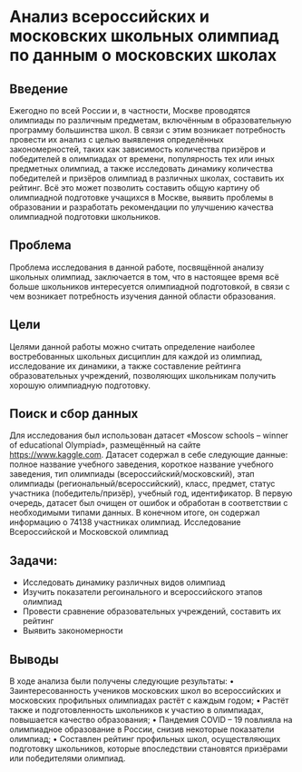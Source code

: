 # Анализ всероссийских и московских школьных олимпиад по данным о московских школах
## Введение
Ежегодно по всей России и, в частности, Москве проводятся олимпиады по различным предметам, включённым в образовательную программу большинства школ. В связи с этим возникает потребность провести их анализ с целью выявления определённых закономерностей, таких как зависимость количества призёров и победителей в олимпиадах от времени, популярность тех или иных предметных олимпиад, а также исследовать динамику количества победителей и призёров олимпиад в различных школах, составить их рейтинг. Всё это может позволить составить общую картину об олимпиадной подготовке учащихся в Москве, выявить проблемы в образовании и разработать рекомендации по улучшению качества олимпиадной подготовки школьников.

## Проблема
Проблема исследования в данной работе, посвящённой анализу школьных олимпиад, заключается в том, что в настоящее время всё больше школьников интересуется олимпиадной подготовкой, в связи с чем возникает потребность изучения данной области образования.

## Цели
Целями данной работы можно считать определение наиболее востребованных школьных дисциплин для каждой из олимпиад, исследование их динамики, а также составление рейтинга образовательных учреждений, позволяющих школьникам получить хорошую олимпиадную подготовку.

## Поиск и сбор данных
Для исследования был использован датасет «Moscow schools – winner of educational Olympiad», размещённый на сайте https://www.kaggle.com. Датасет содержал в себе следующие данные: полное название учебного заведения, короткое название учебного заведения, тип олимпиады (всероссийский/московский), этап олимпиады (региональный/всероссийский), класс, предмет, статус участника (победитель/призёр), учебный год, идентификатор.
В первую очередь, датасет был очищен от ошибок и обработан в соответствии с необходимыми типами данных. В конечном итоге, он содержал информацию о 74138 участниках олимпиад.
Исследование Всероссийской и Московской олимпиад

## Задачи:
* Исследовать динамику различных видов олимпиад
* Изучить показатели регоинального и всероссийского этапов олимпиад
* Провести сравнение образовательных учреждений, составить их рейтинг
* Выявить закономерности

## Выводы
В ходе анализа были получены следующие результаты:
•	Заинтересованность учеников московских школ во всероссийских и московских профильных олимпиадах растёт с каждым годом;
•	Растёт также и подготовленность школьников к участию в олимпиадах, повышается качество образования;
•	Пандемия COVID – 19 повлияла на олимпиадное образование в России, снизив некоторые показатели олимпиад;
•	Составлен рейтинг профильных школ, осуществляющих подготовку школьников, которые впоследствии становятся призёрами или победителями олимпиад.
